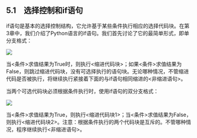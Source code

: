    

## 5.1　选择控制和if语句

if语句是基本的选择控制结构，它允许基于某些条件执行相应的选择代码块。在第3章中，我们介绍了Python语言的if语句。我们首先讨论了它的最简单形式，即单分支格式：

![](0-Assets/Epubook/程序员编程语言经典合集（计算机科学丛书5册套装），javapython编程语言含经典教材龙书《编译原理》%20(Bruce%20Eckel%20%20Alfred%20V.%20Aho%20%20Monica%20S.%20Lam%20etc.)%20(Z-Library)/images/image08356.jpeg)

当<条件>求值结果为True时，则执行<缩进代码块>；如果<条件>求值结果为False，则跳过缩进代码块，没有可选择执行的语句块。无论哪种情况，不管缩进代码是否被执行，将继续执行紧接着下面的与if语句相同缩进的<非缩进语句>。

当两个可选代码块必须根据条件执行时，使用if语句的双分支格式：

![](0-Assets/Epubook/程序员编程语言经典合集（计算机科学丛书5册套装），javapython编程语言含经典教材龙书《编译原理》%20(Bruce%20Eckel%20%20Alfred%20V.%20Aho%20%20Monica%20S.%20Lam%20etc.)%20(Z-Library)/images/image08357.jpeg)

当<条件>求值结果为True，则执行<缩进代码块1>；当<条件>求值结果为False，则执行<缩进代码块2>。注意：根据条件执行的两个代码块是互斥的。不管哪种情况，程序继续执行<非缩进语句>。